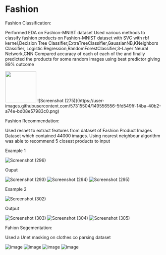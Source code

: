 # Fashion

Fashion Classification:

Performed EDA on Fashion-MNIST dataset
Used various methods to classify fashion products on Fashion-MNIST dataset with SVC with rbf kernel,Decision Tree Classifier,ExtraTreeClassifier,GaussianNB,KNeighbors Classifier,
Logistic Regression,RandomForestClassifier,3-Layer Neural Network,CNN
Compared accuracy of each of each of the and finally predicted the products for some random images using best predictor giving 89% outcome


<img src="https://user-images.githubusercontent.com/57315504/149571203-fda7f1ba-959a-46ff-9f47-66a2057e9cb2.png" width="100">
![Screenshot (275)](https://user-images.githubusercontent.com/57315504/149556556-5fd549ff-14ba-40b2-a74e-bd08e57983c0.png)

Fashion Recommendation:

Used resnet to extract features from dataset of Fashion Product Images Dataset which contained 44000 images.
Using nearest neighbour algorithm was able to recommend 5 closest products to input

Example 1

![Screenshot (296)](https://user-images.githubusercontent.com/57315504/149559263-006add92-0343-4f48-85e7-994db0718c8a.png)

Ouput

![Screenshot (293)](https://user-images.githubusercontent.com/57315504/149558676-95d9c632-ac77-42a2-a062-9a587e15a076.png)
![Screenshot (294)](https://user-images.githubusercontent.com/57315504/149558797-f461126f-42f3-408a-9cd6-bb59eb1cc0c6.png)
![Screenshot (295)](https://user-images.githubusercontent.com/57315504/149558875-9272b2cd-712c-40a3-aa45-04698c38c97f.png)

Example 2 

![Screenshot (302)](https://user-images.githubusercontent.com/57315504/149559513-2cf48afc-b1aa-4906-8657-4f59aee59687.png)

Output

![Screenshot (303)](https://user-images.githubusercontent.com/57315504/149559583-a0cd6948-57ca-47c5-9e59-e5280d012740.png)
![Screenshot (304)](https://user-images.githubusercontent.com/57315504/149559704-dfa7a3cd-0b52-4167-9e26-c4fbf9ce0370.png)
![Screenshot (305)](https://user-images.githubusercontent.com/57315504/149559802-77dc24d1-31e0-4cc7-9245-ff992026f356.png)







Fahion Segementation:

Used a Unet masking on clothes co parsing dataset

![image](https://user-images.githubusercontent.com/57315504/149556878-6f7907a0-5389-49b9-ac18-7c59292ba4bb.png)
![image](https://user-images.githubusercontent.com/57315504/149556947-176dfaac-e8e8-49b2-9316-6a14e1d26fae.png)
![image](https://user-images.githubusercontent.com/57315504/149556923-ddb153db-df62-4b9d-ac17-0fbb589d1982.png)
![image](https://user-images.githubusercontent.com/57315504/149556989-6b477cbd-aad9-4616-a718-86a19375423a.png)



